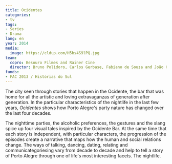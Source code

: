 ```yaml
---
title: Ocidentes
categories:
- tv
tags:
- Series
- Drama
lang: en
year: 2014
media:
  image: https://cldup.com/H5bs4S9lPQ.jpg
team:
  copro: Besouro Filmes and Rainer Cine
  director: Bruno Polidoro, Carlos Gerbase, Fabiano de Souza and João Gabriel de Queiroz
funds:
- FAC 2013 / Histórias do Sul
---
```


The city seen through stories that happen in the Ocidente, the bar that was home for all the artistic and loving extravaganzas of generation after generation. In the particular characteristics of the nightlife in the last few years, _Ocidentes_ shows how Porto Alegre's party nature has changed over the last four decades.  

The nighttime parties, the alcoholic preferences, the gestures and the slang spice up four visual tales inspired by the Ocidente Bar. At the same time that each story is independent, with particular characters, the progression of the episodes create a narrative that maps how the human and social relations change. The ways of talking, dancing, dating, relating and communicategoriesing vary from decade to decade and help to tell a story of Porto Alegre through one of life's most interesting facets. The nightlife.
